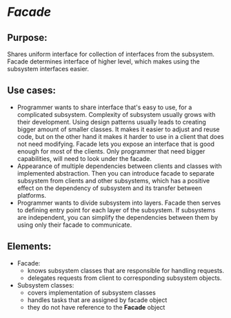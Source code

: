 # ***Facade***

## Purpose:
Shares uniform interface for collection of interfaces from the subsystem. Facade determines interface of higher level, which makes using the subsystem interfaces easier.
## Use cases:
- Programmer wants to share interface that's easy to use, for a complicated subsystem. Complexity of subsystem usually grows with their development. Using design patterns usually leads to creating bigger amount of smaller classes. It makes it easier to adjust and reuse code, but on the other hand it makes it harder to use in a client that does not need modifying. Facade lets you expose an interface that is good enough for most of the clients. Only programmer that need bigger capabilities, will need to look under the facade.
- Appearance of multiple dependencies between clients and classes with implemented abstraction. Then you can introduce facade to separate subsystem from clients and other subsystems, which has a positive effect on the dependency of subsystem and its transfer between platforms.
- Programmer wants to divide subsystem into layers. Facade then serves to defining entry point for each layer of the subsystem. If subsystems are independent, you can simplify the dependencies between them by using only their facade to communicate.

## Elements:
- Facade:
  - knows subsystem classes that are responsible for handling requests.
  - delegates requests from client to corresponding subsystem objects.
- Subsystem classes:
  - covers implementation of subsystem classes
  - handles tasks that are assigned by facade object
  - they do not have reference to the __Facade__ object